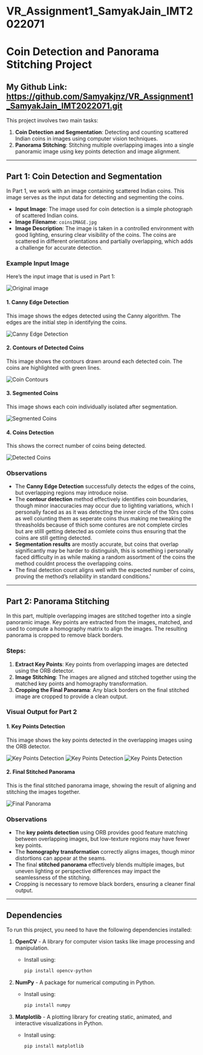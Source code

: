 # VR_Assignment1_SamyakJain_IMT2022071

# Coin Detection and Panorama Stitching Project
## My Github Link: https://github.com/Samyakjnz/VR_Assignment1_SamyakJain_IMT2022071.git

This project involves two main tasks:

1. **Coin Detection and Segmentation**: Detecting and counting scattered Indian coins in images using computer vision techniques.
2. **Panorama Stitching**: Stitching multiple overlapping images into a single panoramic image using key points detection and image alignment.

---
## Part 1: Coin Detection and Segmentation

In Part 1, we work with an image containing scattered Indian coins. This image serves as the input data for detecting and segmenting the coins.

- **Input Image**: The image used for coin detection is a simple photograph of scattered Indian coins.
- **Image Filename**: `coinsIMAGE.jpg`
- **Image Description**: The image is taken in a controlled environment with good lighting, ensuring clear visibility of the coins. The coins are scattered in different orientations and partially overlapping, which adds a challenge for accurate detection.

### Example Input Image
Here’s the input image that is used in Part 1:

![Original image](coinsIMAGE.jpg)

#### 1. Canny Edge Detection
This image shows the edges detected using the Canny algorithm. The edges are the initial step in identifying the coins.

![Canny Edge Detection](canny.png)

#### 2. Contours of Detected Coins
This image shows the contours drawn around each detected coin. The coins are highlighted with green lines.

![Coin Contours](contours.png)

#### 3. Segmented Coins
This image shows each coin individually isolated after segmentation.

![Segmented Coins](segmented_coin_1.jpg)

#### 4. Coins Detection
This shows the correct number of coins being detected.

![Detected Coins](detect'.png)

### **Observations**
- The **Canny Edge Detection** successfully detects the edges of the coins, but overlapping regions may introduce noise.
- The **contour detection** method effectively identifies coin boundaries, though minor inaccuracies may occur due to lighting variations, which I personally faced as as it was detecting the inner circle of the 10rs coins as well coiunting them as seperate coins thus making me tweaking the threasholds because of thich some contures are not complete circles but are stilll getting detected as comlete coins thus ensuring that the coins are still getting detected.
- **Segmentation results** are mostly accurate, but coins that overlap significantly may be harder to distinguish, this is something i personally faced difficulty in as while making a random assortment of the coins the method couldnt process the overlapping coins.
- The final detection count aligns well with the expected number of coins, proving the method’s reliability in standard conditions.'

---

## Part 2: Panorama Stitching

In this part, multiple overlapping images are stitched together into a single panoramic image. Key points are extracted from the images, matched, and used to compute a homography matrix to align the images. The resulting panorama is cropped to remove black borders.

### Steps:
1. **Extract Key Points**: Key points from overlapping images are detected using the ORB detector.
2. **Image Stitching**: The images are aligned and stitched together using the matched key points and homography transformation.
3. **Cropping the Final Panorama**: Any black borders on the final stitched image are cropped to provide a clean output.

### Visual Output for Part 2

#### 1. Key Points Detection
This image shows the key points detected in the overlapping images using the ORB detector.

![Key Points Detection](key1.png)
![Key Points Detection](key2.png)
![Key Points Detection](key3.png)

#### 2. Final Stitched Panorama
This is the final stitched panorama image, showing the result of aligning and stitching the images together.

![Final Panorama](cropped_stitched_panorama.jpg)

### **Observations**
- The **key points detection** using ORB provides good feature matching between overlapping images, but low-texture regions may have fewer key points.
- The **homography transformation** correctly aligns images, though minor distortions can appear at the seams.
- The final **stitched panorama** effectively blends multiple images, but uneven lighting or perspective differences may impact the seamlessness of the stitching.
- Cropping is necessary to remove black borders, ensuring a cleaner final output.

---
## Dependencies

To run this project, you need to have the following dependencies installed:

1. **OpenCV** - A library for computer vision tasks like image processing and manipulation.
   - Install using:
     ```bash
     pip install opencv-python
     ```

2. **NumPy** - A package for numerical computing in Python.
   - Install using:
     ```bash
     pip install numpy
     ```

3. **Matplotlib** - A plotting library for creating static, animated, and interactive visualizations in Python.
   - Install using:
     ```bash
     pip install matplotlib
     ```

